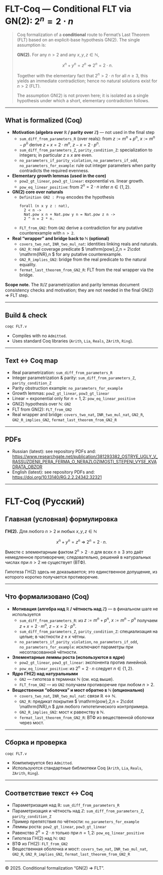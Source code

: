 # FLT-Coq — Conditional FLT via GN(2): $2^n = 2\cdot n$

> Coq formalization of a **conditional** route to Fermat’s Last Theorem (FLT) based on an explicit-base hypothesis GN(2). The single assumption is:
>
> **GN(2).** For any $n>2$ and any $x,y,z \in \mathbb{N}$,
>
> $$x^n + y^n = z^n \ \Rightarrow\ 2^n = 2\cdot n.$$
>
> Together with the elementary fact that $2^n > 2\cdot n$ for all $n \ge 3$, this yields an immediate contradiction; hence no natural solutions exist for $n>2$ (FLT).
>
> The assumption GN(2) is not proven here; it is isolated as a single hypothesis under which a short, elementary contradiction follows.

---

## What is formalized (Coq)

- **Motivation (algebra over $\mathbb{R}$ / parity over $\mathbb{Z}$)** — not used in the final step
  - `sum_diff_from_parameters_R` (over reals): from $z := m^n + p^n$, $x := m^n - p^n$ derive $z+x = 2\cdot m^n$, $z-x = 2\cdot p^n$.
  - `sum_diff_from_parameters_Z`, `parity_condition_Z`: specialization to integers; in particular $z \pm x$ are even.
  - `no_parameters_if_parity_violation`, `no_parameters_if_odd`, `no_parameters_for_example`: rule out integer parameters when parity contradicts the required evenness.
- **Elementary growth lemmas (used in the core)**
  - `pow2_gt_linear`, `pow3_gt_linear`: exponential vs. linear growth.
  - `pow_eq_linear_positive`: from $2^n = 2\cdot n$ infer $n \in \{1,2\}$.
- **GN(2) core over naturals**
  - `Definition GN2 : Prop` encodes the hypothesis
    ```coq
    forall (n x y z : nat),
      2 < n ->
      Nat.pow x n + Nat.pow y n = Nat.pow z n ->
      2 ^ n = 2 * n.
    ```
  - `FLT_from_GN2`: from `GN2` derive a contradiction for any putative counterexample with `n > 2`.
- **Real “wrapper” and bridge back to $\mathbb{N}$ (optional)**
  - `covers_two_nat`, `INR_two_mul_nat`: identities linking reals and naturals.
  - `GN2_R`: real coverage predicate $ \mathrm{pow}\,2\,n = 2\cdot \mathrm{INR}\,n $ for any putative counterexample.
  - `GN2_R_implies_GN2`: bridge from the real predicate to the natural equality.
  - `fermat_last_theorem_from_GN2_R`: FLT from the real wrapper via the bridge.

**Scope note.** The $\mathbb{R}/\mathbb{Z}$ parametrization and parity lemmas document consistency checks and motivation; they are not needed in the final GN(2) $\Rightarrow$ FLT step.

---

## Build & check

```bash
coqc FLT.v
```
- Compiles with no `Admitted`.
- Uses standard Coq libraries (`Arith`, `Lia`, `Reals`, `ZArith`, `Ring`).

---

## Text ↔ Coq map

- Real parametrization: `sum_diff_from_parameters_R`
- Integer parametrization & parity: `sum_diff_from_parameters_Z`, `parity_condition_Z`
- Parity obstruction example: `no_parameters_for_example`
- Growth lemmas: `pow2_gt_linear`, `pow3_gt_linear`
- Linear = exponential only for $n=1,2$: `pow_eq_linear_positive`
- GN(2) hypothesis over $\mathbb{N}$: `GN2`
- FLT from GN(2): `FLT_from_GN2`
- Real wrapper and bridge: `covers_two_nat`, `INR_two_mul_nat`, `GN2_R`, `GN2_R_implies_GN2`, `fermat_last_theorem_from_GN2_R`

---

## PDFs

- Russian (latest): see repository PDFs and: <https://www.researchgate.net/publication/381293382_OSTRYE_UGLY_V_RASSUZDENII_PERA_FERMA_O_NERAZLOZIMOSTI_STEPENI_VYSE_KVADRATA_OBZOR>
- English (latest): see repository PDFs and: <https://doi.org/10.13140/RG.2.2.24342.32321>

---

# FLT-Coq (Русский)

## Главная (условная) формулировка

**ГН(2).** Для любого $n>2$ и любых $x,y,z \in \mathbb{N}$

$$x^n + y^n = z^n \ \Rightarrow\ 2^n = 2\cdot n.$$


Вместе с элементарным фактом $2^n > 2\cdot n$ для всех $n \ge 3$ это даёт немедленное противоречие; следовательно, решений в натуральных числах при $n>2$ не существует (ВТФ).

Гипотеза ГН(2) здесь не доказывается; это единственное допущение, из которого коротко получается противоречие.

---

## Что формализовано (Coq)

- **Мотивация (алгебра над $\mathbb{R}$ / чётность над $\mathbb{Z}$)** — в финальном шаге не используется
  - `sum_diff_from_parameters_R`: из $z := m^n + p^n$, $x := m^n - p^n$ получаем $z+x = 2\cdot m^n$, $z-x = 2\cdot p^n$.
  - `sum_diff_from_parameters_Z`, `parity_condition_Z`: специализация на целые; в частности $z \pm x$ чётны.
  - `no_parameters_if_parity_violation`, `no_parameters_if_odd`, `no_parameters_for_example`: исключают параметры при несогласованной чётности.
- **Элементарные леммы роста (используются в ядре)**
  - `pow2_gt_linear`, `pow3_gt_linear`: экспонента против линейной.
  - `pow_eq_linear_positive`: из $2^n = 2\cdot n$ следует $n \in \{1,2\}$.
- **Ядро ГН(2) над натуральными**
  - `GN2` — гипотеза в терминах $\mathbb{N}$ (см. код выше).
  - `FLT_from_GN2` — из `GN2` получаем противоречие при любом $n>2$.
- **Вещественная “оболочка” и мост обратно в $\mathbb{N}$ (опционально)**
  - `covers_two_nat`, `INR_two_mul_nat`: связи $\mathbb{R} \leftrightarrow \mathbb{N}$.
  - `GN2_R`: предикат покрытия $ \mathrm{pow}\,2\,n = 2\cdot \mathrm{INR}\,n $ для любого гипотетического контрпримера.
  - `GN2_R_implies_GN2`: мост к равенству в $\mathbb{N}$.
  - `fermat_last_theorem_from_GN2_R`: ВТФ из вещественной оболочки через мост.

---

## Сборка и проверка

```bash
coqc FLT.v
```
- Компилируется без `Admitted`.
- Используются стандартные библиотеки Coq (`Arith`, `Lia`, `Reals`, `ZArith`, `Ring`).

---

## Соответствие текст ↔ Coq

- Параметризация над $\mathbb{R}$: `sum_diff_from_parameters_R`
- Параметризация и чётность над $\mathbb{Z}$: `sum_diff_from_parameters_Z`, `parity_condition_Z`
- Пример препятствия по чётности: `no_parameters_for_example`
- Леммы роста: `pow2_gt_linear`, `pow3_gt_linear`
- Равенство $2^n = 2\cdot n$ только при $n=1,2$: `pow_eq_linear_positive`
- Гипотеза ГН(2) над $\mathbb{N}$: `GN2`
- ВТФ из ГН(2): `FLT_from_GN2`
- Вещественная оболочка и мост: `covers_two_nat`, `INR_two_mul_nat`, `GN2_R`, `GN2_R_implies_GN2`, `fermat_last_theorem_from_GN2_R`

---

© 2025. Conditional formalization “GN(2) $\Rightarrow$ FLT”.
